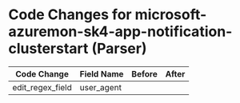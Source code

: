 # Code Changes for microsoft-azuremon-sk4-app-notification-clusterstart (Parser)

| Code Change | Field Name | Before | After |
|-------------|------------|--------|-------|
| edit_regex_field | user_agent |  |  |